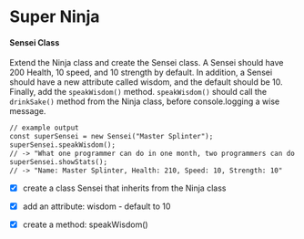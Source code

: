 # Super Ninja
#### Sensei Class
Extend the Ninja class and create the Sensei class. A Sensei should have 200 Health, 10 speed, and 10 strength by default. In addition, a Sensei should have a new attribute called wisdom, and the default should be 10. Finally, add the `speakWisdom()` method. `speakWisdom()` should call the `drinkSake()` method from the Ninja class, before console.logging a wise message.

```md
// example output
const superSensei = new Sensei("Master Splinter");
superSensei.speakWisdom();
// -> "What one programmer can do in one month, two programmers can do in two months."
superSensei.showStats();
// -> "Name: Master Splinter, Health: 210, Speed: 10, Strength: 10"
````

- [x] create a class Sensei that inherits from the Ninja class

- [x] add an attribute: wisdom - default to 10

- [x] create a method: speakWisdom()



